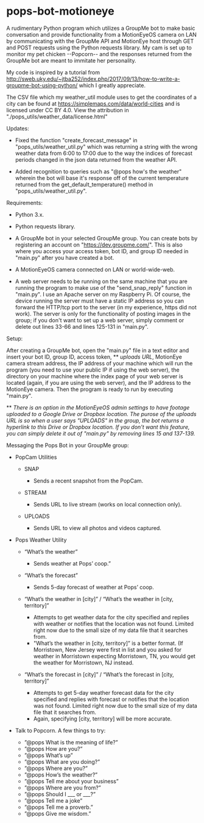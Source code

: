 # pops-bot-motioneye
A rudimentary Python program which utilizes a GroupMe bot to make basic conversation and provide functionality from a MotionEyeOS camera on LAN by communicating with the GroupMe API and MotionEye host through GET and POST requests using the Python requests library. My cam is set up to monitor my pet chicken --Popcorn-- and the responses returned from the GroupMe bot are meant to immitate her personality.

My code is inspired by a tutorial from http://sweb.uky.edu/~jtba252/index.php/2017/09/13/how-to-write-a-groupme-bot-using-python/ which I greatly appreciate.

The CSV file which my weather_util module uses to get the coordinates of a city can be found at https://simplemaps.com/data/world-cities and is licensed under CC BY 4.0. View the attribution in "./pops_utils/weather_data/license.html"

Updates:

  - Fixed the function "create_forecast_message" in "pops_utils/weather_util.py" which was returning a string with the wrong weather data from 6:00 to 17:00 due to the way the indices of forecast periods changed in the json data returned from the weather API.
  
  - Added recognition to queries such as "@pops how's the weather" wherein the bot will base it's response off of the current temperature returned from the get_default_temperature() method in "pops_utils/weather_util.py".


Requirements:

  - Python 3.x.
  
  - Python requests library.
  
  - A GroupMe bot in your selected GroupMe group. You can create bots by registering an account on "https://dev.groupme.com/".
    This is also where you access your access token, bot ID, and group ID needed in "main.py" after you have created a bot.
  
  - A MotionEyeOS camera connected on LAN or world-wide-web.
  
  - A web server needs to be running on the same machine that you are running the program to make use of the "send_snap_reply" function in "main.py". I use an Apache server on my Raspberry Pi. Of course, the device running the server must have a static IP address so you can forward the HTTP/tcp port to the server (in my experience, https did not work). The server is only for the functionality of posting images in the group; if you don't want to set up a web server, simply comment or delete out lines 33-66 and lines 125-131 in "main.py". 

Setup: 

After creating a GroupMe bot, open the "main.py" file in a text editor and insert your bot ID, group ID, access token, 
** *uploads URL*, MotionEye camera stream address, the IP address of your machine which will run the program (you need to use your public IP if using the web server), the directory on your machine where the index page of your web server is located (again, if you are using the web server), and the IP address to the MotionEye camera. Then the program is ready to run by executing "main.py".

** *There is an option in the MotionEyeOS admin settings to have footage uploaded to a Google Drive or Dropbox location. The purose of the uploads URL is so when a user says "UPLOADS" in the group, the bot returns a hyperlink to this Drive or Dropbox location. If you don't want this feature, you can simply delete it out of "main.py" by removing lines 15 and 137-139.*
  
Messaging the Pops Bot in your GroupMe group:

  * PopCam Utilities
  
    - SNAP
      - Sends a recent snapshot from the PopCam.
    
    - STREAM
      - Sends URL to live stream (works on local connection only).
    
    - UPLOADS
      - Sends URL to view all photos and videos captured.
      
 * Pops Weather Utility
  
    - “What’s the weather”
      - Sends weather at Pops’ coop.”

    - “What’s the forecast”
      - Sends 5-day forecast of weather at Pops’ coop.
    - “What’s the weather in [city]” / “What’s the weather in [city, territory]”
      - Attempts to get weather data for the city specified and replies with weather or notifies that
        the location was not found. Limited right now due to the small size of my data file that it searches
        from.
      - "What’s the weather in [city, territory]” is a better format. (If Morristown, New Jersey were first in
        list and you asked for weather in Morristown expecting Morristown, TN, you would get the weather
        for Morristown, NJ instead.

    - “What’s the forecast in [city]” / “What’s the forecast in [city, territory]”
      - Attempts to get 5-day weather forecast data for the city specified and replies with forecast or
        notifies that the location was not found. Limited right now due to the small size of my data file
        that it searches from.
      - Again, specifying [city, territory] will be more accurate.

 * Talk to Popcorn. A few things to try:
    - ”@pops What is the meaning of life?”
    - ”@pops How are you?”
    - ”@pops What’s up”
    - ”@pops What are you doing?”
    - ”@pops Where are you?”
    - ”@pops How’s the weather?”
    - ”@pops Tell me about your business”
    - ”@pops Where are you from?”
    - ”@pops Should I ___ or ___?”
    - ”@pops Tell me a joke”
    - ”@pops Tell me a proverb.”
    - ”@pops Give me wisdom.”
